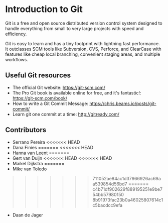 # Introduction to Git

Git is a free and open source distributed version control system designed to
handle everything from small to very large projects with speed and efficiency.

Git is easy to learn and has a tiny footprint with lightning fast performance.
It outclasses SCM tools like Subversion, CVS, Perforce, and ClearCase with
features like cheap local branching, convenient staging areas, and multiple
workflows.


## Useful Git resources

* The official Git website: <https://git-scm.com/>
* The Pro Git book is available online for free, and it's fantastic!:
  <https://git-scm.com/book/>
* How to write a Git Commit Message: <https://chris.beams.io/posts/git-commit/>
* Learn git one commit at a time: <http://gitready.com/>

## Contributors

* Serrano Pereira
<<<<<<< HEAD
* Dana Finies
=======
<<<<<<< HEAD
* Hanna van Leent
=======
* Gert van Duijn
<<<<<<< HEAD
<<<<<<< HEAD
* Maikel Dijkstra
=======
* Mike van Toledo
>>>>>>> 711052ae84ac1d37966926ac69aa539854d56bd7
=======
>>>>>>> c4b71df902629f889195251e9be754bb57980150
>>>>>>> 8b91973fac23b0a46025807614c1c5bacdcc9efa
* Daan de Jager

